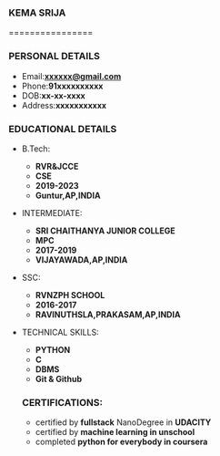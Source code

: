 ### KEMA SRIJA
================
### PERSONAL DETAILS

- Email:**xxxxxx@gmail.com**
- Phone:**91xxxxxxxxxx**
- DOB:**xx-xx-xxxx**
- Address:**xxxxxxxxxxx**

### EDUCATIONAL DETAILS

- B.Tech:
    - **RVR&JCCE**
    - **CSE**
    - **2019-2023**
    - **Guntur,AP,INDIA**
    
- INTERMEDIATE:
    - **SRI CHAITHANYA JUNIOR COLLEGE**
    - **MPC**
    - **2017-2019**
    - **VIJAYAWADA,AP,INDIA**
    
 - SSC:
    - **RVNZPH SCHOOL**
    - **2016-2017**
    - **RAVINUTHSLA,PRAKASAM,AP,INDIA**
  
 - TECHNICAL SKILLS:
     - **PYTHON**
     - **C**
     - **DBMS**
     - **Git & Github**
     
   ### CERTIFICATIONS:
     - certified by **fullstack** NanoDegree in **UDACITY**
     - certified by **machine learning in unschool**
     - completed **python for everybody in coursera**

